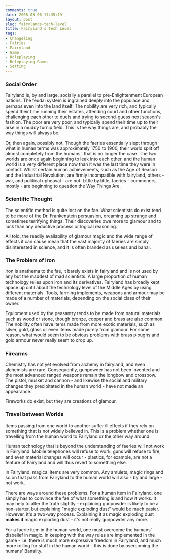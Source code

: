 ```yaml
---
comments: true
date: 2008-03-06 17:35:19
layout: post
slug: fairylands-tech-level
title: Fairyland's Tech Level
tags:
- Changeling
- Fairies
- Fairyland
- Game
- Roleplaying
- Roleplaying Games
- Setting
---
```


<h3>Social Order</h3>
<p>Fairyland is, by and large, socially a parallel to pre-Enlightenment European nations.  The feudal system is ingrained deeply into the populace and perhaps even into the land itself.  The nobility are very rich, and typically spend their time running their estates, attending court and other functions, challenging each other to duels and trying to second-guess next season&#039;s fashion.  The poor are very poor, and typically spend their time up to their arse in a muddy turnip field.  This is the way things are, and probably the way things will always be.</p>
<p>Or, then again, possibly not.  Though the faeries essentially slept through what in human terms was approximately 1750 to 1900, their world split off almost completely from the humans&#039;, that is no longer the case.  The two worlds are once again beginning to leak into each other, and the human world is a very different place now than it was the last time they were in contact.  Whilst certain human achievements, such as the Age of Reason and the Industrial Revolution, are firmly incompatible with fairyland, others - war, and political upheaval - are not.  Little by little, faeries - commoners, mostly - are beginning to question the Way Things Are.</p>
<h3>Scientific Thought</h3>
<p>The scientific method is quite lost on the fae.  What scientists do exist tend to be more of the Dr. Frankenstein persuasion, dreaming up strange and sometimes terrifying things.  Their discoveries owe more to glamour and to luck than any deductive process or logical reasoning.</p>
<p>All told, the readily availability of glamour magic and the wide range of effects it can cause mean that the vast majority of faeries are simply disinterested in science, and it is often branded as useless and banal.</p>
<h3>The Problem of Iron</h3>
<p>Iron is anathema to the fae, it barely exists in fairyland and is not used by any but the maddest of mad scientists.  A large proportion of human technology relies upon iron and its derivatives.  Fairyland has broadly kept apace up until about the technology level of the Middle Ages by using different materials.  Tools, farming implements, weapons and armour may be made of a number of materials, depending on the social class of their owner.</p>
<p>Equipment used by the peasantry tends to be made from natural materials such as wood or stone, though bronze, copper and brass are also common.  The nobility often have items made from more exotic materials, such as silver, gold, glass or even items made purely from glamour.  For some reason, what would seem to be obvious problems with brass ploughs and gold armour never really seem to crop up.</p>
<h3>Firearms</h3>
<p>Chemistry has not yet evolved from alchemy in fairyland, and even alchemists are rare.  Consequently, gunpowder has not been invented and the most advanced ranged weapons remain the longbow and crossbow.  The pistol, musket and cannon - and likewise the social and military changes they precipitated in the human world - have not made an appearance.</p>
<p>Fireworks do exist, but they are creations of glamour.</p>
<h3>Travel between Worlds</h3>
<p>Items passing from one world to another suffer ill effects if they rely on something that is not widely believed in.  This is a problem whether one is travelling from the human world to Fairyland or the other way around.</p>
<p>Human technology that is beyond the understanding of faeries will not work in Fairyland.  Mobile telephones will refuse to work, guns will refuse to fire, and even material changes will occur - plastics, for example, are not a feature of Fairyland and will thus revert to something else.</p>
<p>In Fairyland, magical items are very common.  Any amulets, magic rings and so on that pass from Fairyland to the human world will also - by and large - not work.</p>
<p>There are ways around these problems.  For a human item in Fairyland, one simply has to convince the fae of what something is and how it works.  It may help to alter the truth slightly - explaining gunpowder is likely to be a non-starter, but explaining "magic exploding dust" would be much easier.  However, it&#039;s a two-way process.  Explaining it as magic exploding dust <b>makes it</b> magic exploding dust - it&#039;s not really gunpowder any more.</p>
<p>For a faerie item in the human world, one must overcome the humans&#039; disbelief in magic.  In keeping with the way rules are implemented in the game - i.e. there is much more expressive freedom in Fairyland, and much more rolling for stuff in the human world - this is done by overcoming the humans&#039; Banality.</p>
